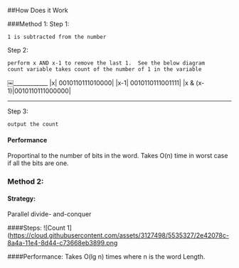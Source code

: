 ##How Does it Work

###Method 1:
Step 1:
```
1 is subtracted from the number
```

Step 2:
```
perform x AND x-1 to remove the last 1.  See the below diagram
count variable takes count of the number of 1 in the variable
```
____￼________________
|x| 0010110111010000|
|x-1| 0010110111001111|
|x & (x-1)|0010110111000000|
____________________________

Step 3:
```
output the count 
```
#### Performance
Proportinal to the number of bits in the word. Takes O(n) time in worst case if all the bits are one.

### Method 2:
#### Strategy:      
Parallel divide- and-conquer

####Steps:
![Count 1](https://cloud.githubusercontent.com/assets/3127498/5535327/2e42078c-8a4a-11e4-8d44-c73668eb3899.png

####Performance:
Takes O(lg n) times where n is the word Length.
